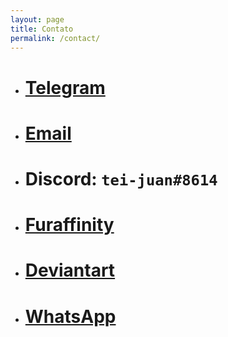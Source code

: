 ```yaml
---
layout: page
title: Contato
permalink: /contact/
---
```


- # [Telegram](https://t.me/tei_juan)
- # [Email](mailto:tei-juan@hotmail.com)
- # Discord: `tei-juan#8614`
- # [Furaffinity](https://www.furaffinity.net/user/teixeira-juan)
- # [Deviantart](https://www.deviantart.com/tei-juan)
- # [WhatsApp](https://wa.me/+5532999957500)